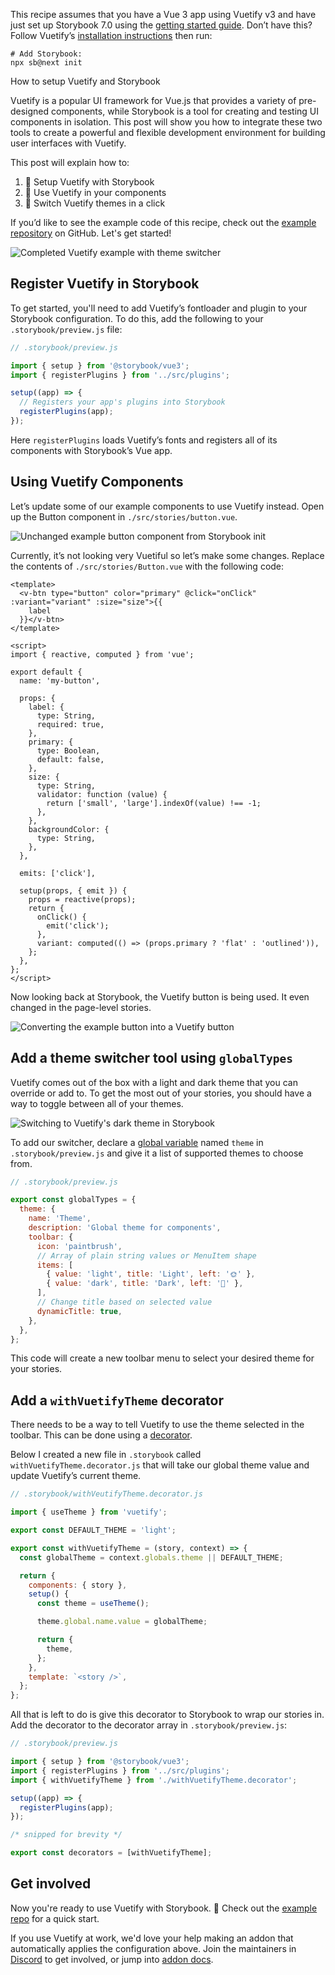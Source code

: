 <div class="aside aside__no-top">

This recipe assumes that you have a Vue 3 app using Vuetify v3 and have just set up Storybook 7.0 using the [getting started guide](/docs/7.0/vue/get-started/install). Don’t have this? Follow Vuetify’s [installation instructions](https://next.vuetifyjs.com/en/getting-started/installation/#installation) then run:

```shell
# Add Storybook:
npx sb@next init
```

</div>

<RecipeHeader>

How to setup Vuetify and Storybook

</RecipeHeader>

Vuetify is a popular UI framework for Vue.js that provides a variety of pre-designed components, while Storybook is a tool for creating and testing UI components in isolation.
This post will show you how to integrate these two tools to create a powerful and flexible development environment for building user interfaces with Vuetify.

This post will explain how to:

1. 🔌 Setup Vuetify with Storybook
2. 🧱 Use Vuetify in your components
3. 🎨 Switch Vuetify themes in a click

If you’d like to see the example code of this recipe, check out the [example repository](https://github.com/Integrayshaun/vue3-vuetify-storybook-recipe-example) on GitHub. Let's get started!

![Completed Vuetify example with theme switcher](https://user-images.githubusercontent.com/18172605/207120625-bedb53ec-eac4-4690-a06a-5d0579cb9809.gif)

## Register Vuetify in Storybook

To get started, you'll need to add Vuetify’s fontloader and plugin to your Storybook configuration.
To do this, add the following to your `.storybook/preview.js` file:

```js
// .storybook/preview.js

import { setup } from '@storybook/vue3';
import { registerPlugins } from '../src/plugins';

setup((app) => {
  // Registers your app's plugins into Storybook
  registerPlugins(app);
});
```

Here `registerPlugins` loads Vuetify’s fonts and registers all of its components with Storybook’s Vue app.

## Using Vuetify Components

Let’s update some of our example components to use Vuetify instead. Open up the Button component in `./src/stories/button.vue`.

![Unchanged example button component from Storybook init](https://user-images.githubusercontent.com/18172605/207120859-0383d01a-6448-4327-94c9-dcb1ec86f868.png)

Currently, it’s not looking very Vuetiful so let’s make some changes. Replace the contents of `./src/stories/Button.vue` with the following code:

```vue
<template>
  <v-btn type="button" color="primary" @click="onClick" :variant="variant" :size="size">{{
    label
  }}</v-btn>
</template>

<script>
import { reactive, computed } from 'vue';

export default {
  name: 'my-button',

  props: {
    label: {
      type: String,
      required: true,
    },
    primary: {
      type: Boolean,
      default: false,
    },
    size: {
      type: String,
      validator: function (value) {
        return ['small', 'large'].indexOf(value) !== -1;
      },
    },
    backgroundColor: {
      type: String,
    },
  },

  emits: ['click'],

  setup(props, { emit }) {
    props = reactive(props);
    return {
      onClick() {
        emit('click');
      },
      variant: computed(() => (props.primary ? 'flat' : 'outlined')),
    };
  },
};
</script>
```

Now looking back at Storybook, the Vuetify button is being used. It even changed in the page-level stories.

![Converting the example button into a Vuetify button](https://user-images.githubusercontent.com/18172605/207120996-cdd40459-97f7-4e40-9782-719c45c38d11.gif)

## Add a theme switcher tool using `globalTypes`

Vuetify comes out of the box with a light and dark theme that you can override or add to. To get the most out of your stories, you should have a way to toggle between all of your themes.

![Switching to Vuetify's dark theme in Storybook](https://user-images.githubusercontent.com/18172605/207121142-dbc27018-02d1-438d-b3d1-1d45e265e16a.gif)

To add our switcher, declare a [global variable](/docs/vue/essentials/toolbars-and-globals) named `theme` in `.storybook/preview.js` and give it a list of supported themes to choose from.

```js
// .storybook/preview.js

export const globalTypes = {
  theme: {
    name: 'Theme',
    description: 'Global theme for components',
    toolbar: {
      icon: 'paintbrush',
      // Array of plain string values or MenuItem shape
      items: [
        { value: 'light', title: 'Light', left: '🌞' },
        { value: 'dark', title: 'Dark', left: '🌛' },
      ],
      // Change title based on selected value
      dynamicTitle: true,
    },
  },
};
```

This code will create a new toolbar menu to select your desired theme for your stories.

## Add a `withVuetifyTheme` decorator

There needs to be a way to tell Vuetify to use the theme selected in the toolbar.
This can be done using a [decorator](/docs/vue/writing-stories/decorators).

Below I created a new file in `.storybook` called `withVuetifyTheme.decorator.js` that will take our global theme value and update Vuetify’s current theme.

```js
// .storybook/withVeutifyTheme.decorator.js

import { useTheme } from 'vuetify';

export const DEFAULT_THEME = 'light';

export const withVuetifyTheme = (story, context) => {
  const globalTheme = context.globals.theme || DEFAULT_THEME;

  return {
    components: { story },
    setup() {
      const theme = useTheme();

      theme.global.name.value = globalTheme;

      return {
        theme,
      };
    },
    template: `<story />`,
  };
};
```

All that is left to do is give this decorator to Storybook to wrap our stories in. Add the decorator to the decorator array in `.storybook/preview.js`:

```js
// .storybook/preview.js

import { setup } from '@storybook/vue3';
import { registerPlugins } from '../src/plugins';
import { withVuetifyTheme } from './withVuetifyTheme.decorator';

setup((app) => {
  registerPlugins(app);
});

/* snipped for brevity */

export const decorators = [withVuetifyTheme];
```

## Get involved

Now you're ready to use Vuetify with Storybook. 🎉 Check out the [example repo](https://github.com/Integrayshaun/vue3-vuetify-storybook-recipe-example) for a quick start.

If you use Vuetify at work, we'd love your help making an addon that automatically applies the configuration above. Join the maintainers in [Discord](https://discord.gg/storybook) to get involved, or jump into [addon docs](/docs/vue/addons/introduction).
